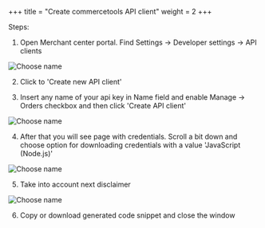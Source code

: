 +++
title = "Create commercetools API client"
weight = 2
+++

Steps:

1. Open Merchant center portal. Find Settings -> Developer settings -> API clients

![Choose name](/images/subscription/subscription-1.png)

2. Click to 'Create new API client'

3. Insert any name of your api key in Name field and enable Manage -> Orders checkbox and then click 'Create API client'

![Choose name](/images/subscription/subscription-2.png)

4. After that you will see page with credentials. Scroll a bit down and choose option for downloading credentials with a value 'JavaScript (Node.js)'

![Choose name](/images/subscription/subscription-3.png)

5. Take into account  next disclaimer

![Choose name](/images/subscription/subscription-3.png)

6. Copy or download generated code snippet and close the window